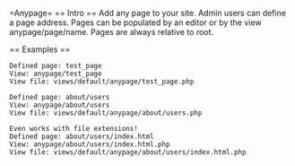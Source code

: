 =Anypage=
== Intro ==
Add any page to your site. Admin users can define a page address. Pages can be populated
by an editor or by the view anypage/page/name. Pages are always relative to
root.

== Examples ==

	Defined page: test_page
	View: anypage/test_page
	View file: views/default/anypage/test_page.php

	Defined page: about/users
	View: anypage/about/users
	View file: views/default/anypage/about/users.php

	Even works with file extensions!
	Defined page: about/users/index.html
	View: anypage/about/users/index.html.php
	View file: views/default/anypage/about/users/index.html.php